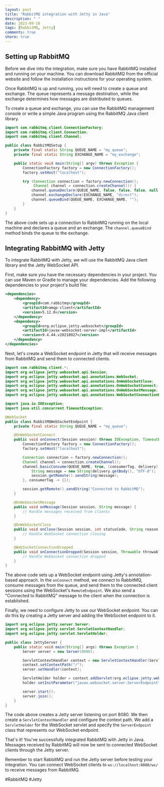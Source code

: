 ```yaml
---
layout: post
title: "RabbitMQ integration with Jetty in Java"
description: " "
date: 2023-09-18
tags: [RabbitMQ, Jetty]
comments: true
share: true
---
```


## Setting up RabbitMQ

Before we dive into the integration, make sure you have RabbitMQ installed and running on your machine. You can download RabbitMQ from the official website and follow the installation instructions for your operating system.

Once RabbitMQ is up and running, you will need to create a queue and exchange. The queue represents a message destination, while the exchange determines how messages are distributed to queues.

To create a queue and exchange, you can use the RabbitMQ management console or write a simple Java program using the RabbitMQ Java client library.

```java
import com.rabbitmq.client.ConnectionFactory;
import com.rabbitmq.client.Connection;
import com.rabbitmq.client.Channel;

public class RabbitMQSetup {
    private final static String QUEUE_NAME = "my_queue";
    private final static String EXCHANGE_NAME = "my_exchange";

    public static void main(String[] argv) throws Exception {
        ConnectionFactory factory = new ConnectionFactory();
        factory.setHost("localhost");

        try (Connection connection = factory.newConnection();
             Channel channel = connection.createChannel()) {
            channel.queueDeclare(QUEUE_NAME, false, false, false, null);
            channel.exchangeDeclare(EXCHANGE_NAME, "direct");
            channel.queueBind(QUEUE_NAME, EXCHANGE_NAME, "");
        }
    }
}
```

The above code sets up a connection to RabbitMQ running on the local machine and declares a queue and an exchange. The `channel.queueBind` method binds the queue to the exchange.

## Integrating RabbitMQ with Jetty

To integrate RabbitMQ with Jetty, we will use the RabbitMQ Java client library and the Jetty WebSocket API.

First, make sure you have the necessary dependencies in your project. You can use Maven or Gradle to manage your dependencies. Add the following dependencies to your project's build file:

```xml
<dependencies>
    <dependency>
        <groupId>com.rabbitmq</groupId>
        <artifactId>amqp-client</artifactId>
        <version>5.12.0</version>
    </dependency>
    <dependency>
        <groupId>org.eclipse.jetty.websocket</groupId>
        <artifactId>javax-websocket-server-impl</artifactId>
        <version>9.4.44.v20210927</version>
    </dependency>
</dependencies>
```

Next, let's create a WebSocket endpoint in Jetty that will receive messages from RabbitMQ and send them to connected clients.

```java
import com.rabbitmq.client.*;
import org.eclipse.jetty.websocket.api.Session;
import org.eclipse.jetty.websocket.api.annotations.WebSocket;
import org.eclipse.jetty.websocket.api.annotations.OnWebSocketClose;
import org.eclipse.jetty.websocket.api.annotations.OnWebSocketConnect;
import org.eclipse.jetty.websocket.api.annotations.OnWebSocketMessage;
import org.eclipse.jetty.websocket.api.annotations.WebSocketConnectionDropped;

import java.io.IOException;
import java.util.concurrent.TimeoutException;

@WebSocket
public class RabbitMQWebSocketEndpoint {
    private final static String QUEUE_NAME = "my_queue";

    @OnWebSocketConnect
    public void onConnect(Session session) throws IOException, TimeoutException {
        ConnectionFactory factory = new ConnectionFactory();
        factory.setHost("localhost");

        Connection connection = factory.newConnection();
        Channel channel = connection.createChannel();
        channel.basicConsume(QUEUE_NAME, true, (consumerTag, delivery) -> {
            String message = new String(delivery.getBody(), "UTF-8");
            session.getRemote().sendString(message);
        }, consumerTag -> {});

        session.getRemote().sendString("Connected to RabbitMQ");
    }

    @OnWebSocketMessage
    public void onMessage(Session session, String message) {
        // Handle messages received from clients
    }

    @OnWebSocketClose
    public void onClose(Session session, int statusCode, String reason) {
        // Handle WebSocket connection closing
    }

    @WebSocketConnectionDropped
    public void onConnectionDropped(Session session, Throwable throwable) {
        // Handle WebSocket connection dropped
    }
}
```

The above code sets up a WebSocket endpoint using Jetty's annotation-based approach. In the `onConnect` method, we connect to RabbitMQ, consume messages from the queue, and send them to the connected client sessions using the WebSocket's `RemoteEndpoint`. We also send a "Connected to RabbitMQ" message to the client when the connection is established.

Finally, we need to configure Jetty to use our WebSocket endpoint. You can do this by creating a Jetty server and adding the WebSocket endpoint to it.

```java
import org.eclipse.jetty.server.Server;
import org.eclipse.jetty.servlet.ServletContextHandler;
import org.eclipse.jetty.servlet.ServletHolder;

public class JettyServer {
    public static void main(String[] args) throws Exception {
        Server server = new Server(8080);

        ServletContextHandler context = new ServletContextHandler(ServletContextHandler.SESSIONS);
        context.setContextPath("/");
        server.setHandler(context);

        ServletHolder holder = context.addServlet(org.eclipse.jetty.websocket.server.WebSocketServerServlet.class, "/ws/*");
        holder.setInitParameter("javax.websocket.server.ServerEndpoint", "com.example.RabbitMQWebSocketEndpoint");

        server.start();
        server.join();
    }
}
```

The code above creates a Jetty server listening on port 8080. We then create a `ServletContextHandler` and configure the context path. We add a `ServletHolder` for the WebSocket servlet and specify the `ServerEndpoint` class that represents our WebSocket endpoint.

That's it! You've successfully integrated RabbitMQ with Jetty in Java. Messages received by RabbitMQ will now be sent to connected WebSocket clients through the Jetty server.

Remember to start RabbitMQ and run the Jetty server before testing your integration. You can connect WebSocket clients to `ws://localhost:8080/ws/` to receive messages from RabbitMQ.

#RabbitMQ #Jetty